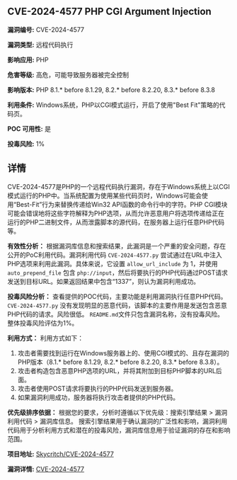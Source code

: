 ## CVE-2024-4577 PHP CGI Argument Injection

**漏洞编号:** CVE-2024-4577

**漏洞类型:** 远程代码执行

**影响应用:** PHP

**危害等级:** 高危，可能导致服务器被完全控制

**影响版本:** PHP 8.1.* before 8.1.29, 8.2.* before 8.2.20, 8.3.* before 8.3.8

**利用条件:** Windows系统，PHP以CGI模式运行，开启了使用"Best Fit"策略的代码页。

**POC 可用性:** 是

**投毒风险:** 1%

## 详情

CVE-2024-4577是PHP的一个远程代码执行漏洞，存在于Windows系统上以CGI模式运行的PHP中。当系统配置为使用某些代码页时，Windows可能会使用“Best-Fit”行为来替换传递给Win32 API函数的命令行中的字符。PHP CGI模块可能会错误地将这些字符解释为PHP选项，从而允许恶意用户将选项传递给正在运行的PHP二进制文件，从而泄露脚本的源代码，在服务器上运行任意PHP代码等。 

**有效性分析：**
根据漏洞库信息和搜索结果，此漏洞是一个严重的安全问题，存在公开的PoC利用代码。漏洞利用代码 `CVE-2024-4577.py` 尝试通过在URL中注入PHP选项来利用此漏洞。具体来说，它设置 `allow_url_include` 为 1，并使用 `auto_prepend_file` 包含 `php://input`，然后将要执行的PHP代码通过POST请求发送到目标URL。如果返回结果中包含“1337”，则认为漏洞利用成功。

**投毒风险分析：**
查看提供的POC代码，主要功能是利用漏洞执行任意PHP代码。 `CVE-2024-4577.py`  没有发现明显的恶意代码，该脚本的主要作用是发送包含恶意PHP代码的请求。风险很低。
`README.md`文件只包含漏洞名称，没有投毒风险。
整体投毒风险评估为1%。

**利用方式：**
利用方式如下：
1.  攻击者需要找到运行在Windows服务器上的、使用CGI模式的、且存在漏洞的PHP版本（8.1.* before 8.1.29, 8.2.* before 8.2.20, 8.3.* before 8.3.8）。
2.  攻击者构造包含恶意PHP选项的URL，并将其附加到目标PHP脚本的URL后面。
3.  攻击者使用POST请求将要执行的PHP代码发送到服务器。
4.  如果漏洞利用成功，服务器将执行攻击者提供的PHP代码。

**优先级排序依据：**
根据您的要求，分析时遵循以下优先级：搜索引擎结果 > 漏洞利用代码 > 漏洞库信息。
搜索引擎结果用于确认漏洞的广泛性和影响，漏洞利用代码用于分析利用方式和潜在的投毒风险，漏洞库信息用于验证漏洞的存在和影响范围。

**项目地址:** [Skycritch/CVE-2024-4577](https://github.com/Skycritch/CVE-2024-4577)

**漏洞详情:** [CVE-2024-4577](https://nvd.nist.gov/vuln/detail/CVE-2024-4577)